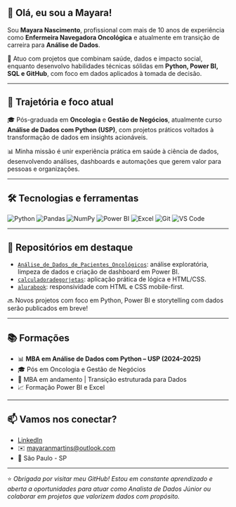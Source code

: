 ## 👋 Olá, eu sou a Mayara!

Sou **Mayara Nascimento**, profissional com mais de 10 anos de experiência como **Enfermeira Navegadora Oncológica** e atualmente em transição de carreira para **Análise de Dados**.

📍 Atuo com projetos que combinam saúde, dados e impacto social, enquanto desenvolvo habilidades técnicas sólidas em **Python, Power BI, SQL e GitHub**, com foco em dados aplicados à tomada de decisão.

---

## 💼 Trajetória e foco atual

🎓 Pós-graduada em **Oncologia** e **Gestão de Negócios**, atualmente curso **Análise de Dados com Python (USP)**, com projetos práticos voltados à transformação de dados em insights acionáveis.

📊 Minha missão é unir experiência prática em saúde à ciência de dados, desenvolvendo análises, dashboards e automações que gerem valor para pessoas e organizações.

---

## 🛠️ Tecnologias e ferramentas

![Python](https://img.shields.io/badge/Python-3776AB?style=for-the-badge&logo=python&logoColor=white)
![Pandas](https://img.shields.io/badge/Pandas-150458?style=for-the-badge&logo=pandas&logoColor=white)
![NumPy](https://img.shields.io/badge/Numpy-013243?style=for-the-badge&logo=numpy&logoColor=white)
![Power BI](https://img.shields.io/badge/Power%20BI-F2C811?style=for-the-badge&logo=powerbi&logoColor=black)
![Excel](https://img.shields.io/badge/Microsoft%20Excel-217346?style=for-the-badge&logo=microsoftexcel&logoColor=white)
![Git](https://img.shields.io/badge/Git-F05032?style=for-the-badge&logo=git&logoColor=white)
![VS Code](https://img.shields.io/badge/VSCode-007ACC?style=for-the-badge&logo=visual-studio-code&logoColor=white)

---

## 📌 Repositórios em destaque

- [`Análise_de_Dados_de_Pacientes_Oncológicos`](https://github.com/mayaranm/An-lise_de_Dados_de_Pacientes_Oncol-gicos): análise exploratória, limpeza de dados e criação de dashboard em Power BI.
- [`calculadoradegorjetas`](https://github.com/mayaranm/calculadoradegorjetas): aplicação prática de lógica e HTML/CSS.
- [`alurabook`](https://github.com/mayaranm/alurabook): responsividade com HTML e CSS mobile-first.

🔜 Novos projetos com foco em Python, Power BI e storytelling com dados serão publicados em breve!

---

## 📚 Formações

- 📊 **MBA em Análise de Dados com Python – USP (2024–2025)**
- 🎓 Pós em Oncologia e Gestão de Negócios
- 🧠 MBA em andamento | Transição estruturada para Dados
- 📈 Formação Power BI e Excel 

---

## 📫 Vamos nos conectar?

- [LinkedIn](https://www.linkedin.com/in/mayaranmartins)
- ✉️ mayaranmartins@outlook.com
- 📍 São Paulo - SP

---

⭐ *Obrigada por visitar meu GitHub! Estou em constante aprendizado e aberta a oportunidades para atuar como Analista de Dados Júnior ou colaborar em projetos que valorizem dados com propósito.*

